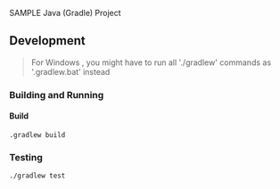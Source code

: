 SAMPLE Java (Gradle) Project

## Development
> For Windows , you might have to run all './gradlew' commands as '.gradlew.bat' instead

### Building and Running
#### Build

``` shell
.gradlew build
```

### Testing
````shell
./gradlew test
````